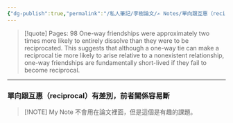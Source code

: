 ```yaml
---
{"dg-publish":true,"permalink":"/私人筆記/李樹論文/✍️ Notes/單向跟互惠（reciprocal）有差別，前者關係容易斷/","title":"單向跟互惠（reciprocal）有差別，前者關係容易斷","tags":["李樹論文","relational_mechanism"],"noteIcon":"3","created":"2025-06-10T19:14:43.000+08:00","updated":"2025-06-10T19:20:00.530+08:00"}
---
```






> [!quote] Pages: 98
> One-way friendships were approximately two times more likely to entirely dissolve than they were to be reciprocated. This suggests that although a one-way tie can make a reciprocal tie more likely to arise relative to a nonexistent relationship, one-way friendships are fundamentally short-lived if they fail to become reciprocal.


----


### 單向跟互惠（reciprocal）有差別，前者關係容易斷

> [!NOTE] My Note
> 不會用在論文裡面，但是這個是有趣的課題。

